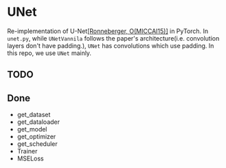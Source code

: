 # UNet

Re-implementation of U-Net[[Ronneberger, O(MICCAI15)]](https://arxiv.org/abs/1505.04597) in PyTorch.
In `unet.py`, while `UNetVannila` follows the paper's architecture(i.e. convolution layers don't have padding.), `UNet` has convolutions which use padding.
In this repo, we use `UNet` mainly.


## TODO

## Done
* get_dataset
* get_dataloader
* get_model
* get_optimizer
* get_scheduler
* Trainer
* MSELoss